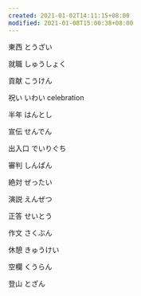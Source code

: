 ```yaml
---
created: 2021-01-02T14:11:15+08:00
modified: 2021-01-08T15:00:38+08:00
---
```


東西 とうざい

就職 しゅうしょく

貢献 こうけん

祝い いわい celebration

半年 はんとし

宣伝 せんでん

出入口 でいりぐち

審判 しんぱん

絶対 ぜったい

演説 えんぜつ

正答 せいとう

作文 さくぶん

休憩 きゅうけい

空欄 くうらん

登山 とざん